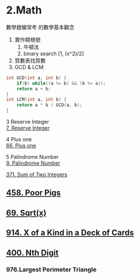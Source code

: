 # 2.Math

數學題蠻常考 的數學基本觀念

1. 實作開根號
   1. 牛頓法
   2. binary search \[1, \(x^2\)/2\]
2. 質數表找質數
3. GCD & LCM

```c
int GCD(int a, int b) {
    if(b) while((a %= b) && (b %= a));
    return a + b;
}
int LCM(int a, int b) {
    return a * b / GCD(a, b);
}
```

3 Reserve Integer  
[7. Reserve Integer](/questions/ReverseInteger.md)

4 Plus one  
[66. Plus one](/questions/PlusOne.md)

5 Palindrome Number  
[9. Palindrome Number](/questions/PalindromeNumber.md)

[371. Sum of Two Integers](/questions/questions/SumofTwoIntegers.md)

## [458. Poor Pigs](/questions/PoorPigs.md)

## [69. Sqrt\(x\)](/questions/sqrt.md)

## [914. X of a Kind in a Deck of Cards](/questions/XofaKindinaDeckofCards.md)

## [400. Nth Digit](/questions/NthDigit.md)

### 976.Largest Perimeter Triangle



  


